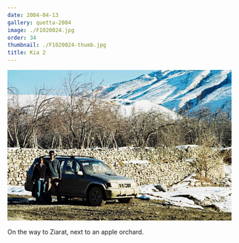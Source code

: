 ```yaml
---
date: 2004-04-13
gallery: quetta-2004
image: ./F1020024.jpg
order: 34
thumbnail: ./F1020024-thumb.jpg
title: Kia 2
---
```


![Kia 2](./F1020024.jpg)

On the way to Ziarat, next to an apple orchard.